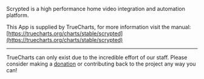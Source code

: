 Scrypted is a high performance home video integration and automation platform.

This App is supplied by TrueCharts, for more information visit the manual: [https://truecharts.org/charts/stable/scrypted](https://truecharts.org/charts/stable/scrypted)

---

TrueCharts can only exist due to the incredible effort of our staff.
Please consider making a [donation](https://truecharts.org/sponsor) or contributing back to the project any way you can!
